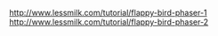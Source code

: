 http://www.lessmilk.com/tutorial/flappy-bird-phaser-1
http://www.lessmilk.com/tutorial/flappy-bird-phaser-2